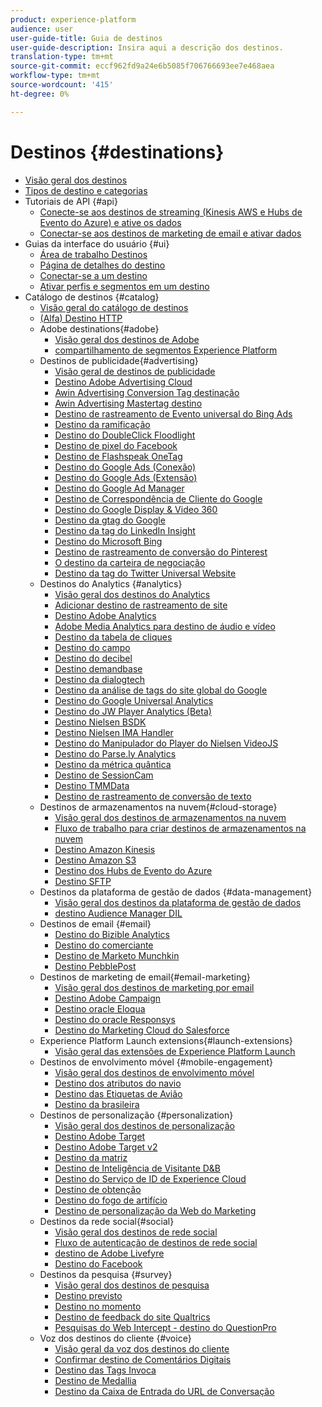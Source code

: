 ```yaml
---
product: experience-platform
audience: user
user-guide-title: Guia de destinos
user-guide-description: Insira aqui a descrição dos destinos.
translation-type: tm+mt
source-git-commit: eccf962fd9a24e6b5085f706766693ee7e468aea
workflow-type: tm+mt
source-wordcount: '415'
ht-degree: 0%

---
```



# Destinos {#destinations}

* [Visão geral dos destinos](./home.md)
* [Tipos de destino e categorias](./destination-types.md)
* Tutoriais de API {#api}
   * [Conecte-se aos destinos de streaming (Kinesis AWS e Hubs de Evento do Azure) e ative os dados](./api/streaming-destinations.md)
   * [Conectar-se aos destinos de marketing de email e ativar dados](./api/email-marketing.md)
* Guias da interface do usuário {#ui}
   * [Área de trabalho Destinos](./ui/destinations-workspace.md)
   * [Página de detalhes do destino](./ui/destination-details-page.md)
   * [Conectar-se a um destino](./ui/connect-destination.md)
   * [Ativar perfis e segmentos em um destino](./ui/activate-destinations.md)
* Catálogo de destinos {#catalog}
   * [Visão geral do catálogo de destinos](./catalog/overview.md)
   * [ (Alfa) Destino HTTP](./catalog/http-destination.md)
   * Adobe destinations{#adobe}
      * [Visão geral dos destinos de Adobe](./catalog/adobe/overview.md)
      * [compartilhamento de segmentos Experience Platform](https://docs.adobe.com/help/en/audience-manager/user-guide/implementation-integration-guides/integration-experience-platform/aam-aep-audience-sharing.html)
   * Destinos de publicidade{#advertising}
      * [Visão geral de destinos de publicidade](./catalog/advertising/overview.md)
      * [Destino Adobe Advertising Cloud](./catalog/advertising/adobe-advertising-cloud.md)
      * [Awin Advertising Conversion Tag destinação](./catalog/advertising/awin-conversiontag.md)
      * [Awin Advertising Mastertag destino](./catalog/advertising/awin-mastertag.md)
      * [Destino de rastreamento de Evento universal do Bing Ads](./catalog/advertising/bing-ads.md)
      * [Destino da ramificação](./catalog/advertising/branch.md)
      * [Destino do DoubleClick Floodlight](./catalog/advertising/doubleclick-floodlight.md)
      * [Destino de pixel do Facebook](./catalog/advertising/facebook-pixel.md)
      * [Destino de Flashspeak OneTag](./catalog/advertising/flashtalking.md)
      * [Destino do Google Ads (Conexão)](./catalog/advertising/google-ads-destination.md)
      * [Destino do Google Ads (Extensão)](./catalog/advertising/google-ads-extension.md)
      * [Destino do Google Ad Manager](./catalog/advertising/google-ad-manager.md)
      * [Destino de Correspondência de Cliente do Google](./catalog/advertising/google-customer-match.md)
      * [Destino do Google Display &amp; Video 360](./catalog/advertising/google-dv360.md)
      * [Destino da gtag do Google](./catalog/advertising/gtag-advertising.md)
      * [Destino da tag do LinkedIn Insight](./catalog/advertising/linkedin.md)
      * [Destino do Microsoft Bing](./catalog/advertising/bing.md)
      * [Destino de rastreamento de conversão do Pinterest](./catalog/advertising/pinterest.md)
      * [O destino da carteira de negociação](./catalog/advertising/tradedesk.md)
      * [Destino da tag do Twitter Universal Website](./catalog/advertising/twitter-uwt.md)
   * Destinos do Analytics {#analytics}
      * [Visão geral dos destinos do Analytics](./catalog/analytics/overview.md)
      * [Adicionar destino de rastreamento de site](./catalog/analytics/adform.md)
      * [Destino Adobe Analytics](./catalog/analytics/adobe-analytics.md)
      * [Adobe Media Analytics para destino de áudio e vídeo](./catalog/analytics/adobe-video-analytics.md)
      * [Destino da tabela de cliques](./catalog/analytics/clicktale.md)
      * [Destino do campo](./catalog/analytics/contentsquare.md)
      * [Destino do decibel](./catalog/analytics/decibel.md)
      * [Destino demandbase](./catalog/analytics/demandbase.md)
      * [Destino da dialogtech](./catalog/analytics/dialogtech.md)
      * [Destino da análise de tags do site global do Google](./catalog/analytics/gtag-analytics.md)
      * [Destino do Google Universal Analytics](./catalog/analytics/google-universal-analytics.md)
      * [Destino do JW Player Analytics (Beta)](./catalog/analytics/jw-player-analytics.md)
      * [Destino Nielsen BSDK](./catalog/analytics/nielsen-bsdk.md)
      * [Destino Nielsen IMA Handler](./catalog/analytics/nielsen-ima.md)
      * [Destino do Manipulador do Player do Nielsen VideoJS](./catalog/analytics/nielsen-videojs.md)
      * [Destino do Parse.ly Analytics](./catalog/analytics/parsely.md)
      * [Destino da métrica quântica](./catalog/analytics/quantum-metric.md)
      * [Destino de SessionCam](./catalog/analytics/sessioncam.md)
      * [Destino TMMData](./catalog/analytics/tmmdata.md)
      * [Destino de rastreamento de conversão de texto](./catalog/analytics/yext.md)
   * Destinos de armazenamentos na nuvem{#cloud-storage}
      * [Visão geral dos destinos de armazenamentos na nuvem](./catalog/cloud-storage/overview.md)
      * [Fluxo de trabalho para criar destinos de armazenamentos na nuvem](./catalog/cloud-storage/workflow.md)
      * [Destino Amazon Kinesis](./catalog/cloud-storage/amazon-kinesis.md)
      * [Destino Amazon S3](./catalog/cloud-storage/amazon-s3.md)
      * [Destino dos Hubs de Evento do Azure](./catalog/cloud-storage/azure-event-hubs.md)
      * [Destino SFTP](./catalog/cloud-storage/sftp.md)
   * Destinos da plataforma de gestão de dados {#data-management}
      * [Visão geral dos destinos da plataforma de gestão de dados](./catalog/data-management/overview.md)
      * [destino Audience Manager DIL](./catalog/data-management/aam-dil-extension.md)
   * Destinos de email {#email}
      * [Destino do Bizible Analytics](./catalog/email/bizible.md)
      * [Destino do comerciante](./catalog/email/marketo.md)
      * [Destino de Marketo Munchkin](./catalog/email/marketo-munchkin.md)
      * [Destino PebblePost](./catalog/email/pebblepost.md)
   * Destinos de marketing de email{#email-marketing}
      * [Visão geral dos destinos de marketing por email](./catalog/email-marketing/overview.md)
      * [Destino Adobe Campaign](./catalog/email-marketing/adobe-campaign.md)
      * [Destino oracle Eloqua](./catalog/email-marketing/oracle-eloqua.md)
      * [Destino do oracle Responsys](./catalog/email-marketing/oracle-responsys.md)
      * [Destino do Marketing Cloud do Salesforce](./catalog/email-marketing/salesforce-marketing-cloud.md)
   * Experience Platform Launch extensions{#launch-extensions}
      * [Visão geral das extensões de Experience Platform Launch](./catalog/launch-extensions/overview.md)
   * Destinos de envolvimento móvel {#mobile-engagement}
      * [Visão geral dos destinos de envolvimento móvel](./catalog/mobile-engagement/overview.md)
      * [Destino dos atributos do navio](./catalog/mobile-engagement/airship-attributes.md)
      * [Destino das Etiquetas de Avião](./catalog/mobile-engagement/airship-tags.md)
      * [Destino da brasileira](./catalog/mobile-engagement/braze.md)
   * Destinos de personalização {#personalization}
      * [Visão geral dos destinos de personalização](./catalog/personalization/overview.md)
      * [Destino Adobe Target](./catalog/personalization/adobe-target.md)
      * [Destino Adobe Target v2](./catalog/personalization/adobe-target-v2.md)
      * [Destino da matriz](./catalog/personalization/beemray.md)
      * [Destino de Inteligência de Visitante D&amp;B](./catalog/personalization/dnb.md)
      * [Destino do Serviço de ID de Experience Cloud](./catalog/personalization/adobe-ecid.md)
      * [Destino de obtenção](./catalog/personalization/gainsight.md)
      * [Destino do fogo de artifício](./catalog/personalization/kickfire.md)
      * [Destino de personalização da Web do Marketing](./catalog/personalization/marketo-web-personalization.md)
   * Destinos da rede social{#social}
      * [Visão geral dos destinos de rede social](./catalog/social/overview.md)
      * [Fluxo de autenticação de destinos de rede social](./catalog/social/workflow.md)
      * [destino de Adobe Livefyre](./catalog/social/adobe-livefyre.md)
      * [Destino do Facebook](./catalog/social/facebook.md)
   * Destinos da pesquisa {#survey}
      * [Visão geral dos destinos de pesquisa](./catalog/survey/overview.md)
      * [Destino previsto](./catalog/survey/foresee.md)
      * [Destino no momento](./catalog/survey/inmoment.md)
      * [Destino de feedback do site Qualtrics](./catalog/survey/qualtrics.md)
      * [Pesquisas do Web Intercept - destino do QuestionPro](./catalog/survey/web-intercept-surveys.md)
   * Voz dos destinos do cliente {#voice}
      * [Visão geral da voz dos destinos do cliente](./catalog/voice/overview.md)
      * [Confirmar destino de Comentários Digitais](./catalog/voice/confirmit-digital-feedback.md)
      * [Destino das Tags Invoca](./catalog/voice/invoca.md)
      * [Destino de Medallia](./catalog/voice/medallia.md)
      * [Destino da Caixa de Entrada do URL de Conversação](./catalog/voice/talkurl.md)